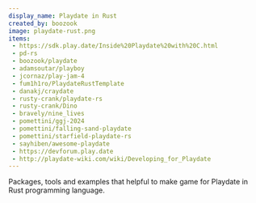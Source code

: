 ```yaml
---
display_name: Playdate in Rust
created_by: boozook
image: playdate-rust.png
items:
 - https://sdk.play.date/Inside%20Playdate%20with%20C.html
 - pd-rs
 - boozook/playdate
 - adamsoutar/playboy
 - jcornaz/play-jam-4
 - fum1h1ro/PlaydateRustTemplate
 - danakj/craydate
 - rusty-crank/playdate-rs
 - rusty-crank/Dino
 - bravely/nine_lives
 - pomettini/ggj-2024
 - pomettini/falling-sand-playdate
 - pomettini/starfield-playdate-rs
 - sayhiben/awesome-playdate
 - https://devforum.play.date
 - http://playdate-wiki.com/wiki/Developing_for_Playdate
---
```

Packages, tools and examples that helpful to make game for Playdate in Rust programming language.

